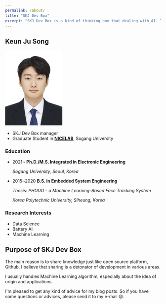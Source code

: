 ```yaml
---
permalink: /about/
title: "SKJ Dev Box"
excerpt: "SKJ Dev Box is a kind of thinking box that dealing with AI. The purpose of this blog is to share a idea, especially how to approach and apply algorithms."
---
```


## Keun Ju Song

<img src="/assets/images/SongKeunJu.jpg" alt="Keun Ju Song"
       height="243" width="185">

- SKJ Dev Box manager
- Graduate Student in **[NICELAB](https://nice.sogang.ac.kr/)**, Sogang University

### Education

- 2021~  **Ph.D./M.S. Integrated in Electronic Engineering**

  *Sogang University, Seoul, Korea* 

* 2015~2020 **B.S. in Embedded System Engineering**

  *Thesis: PHODO - a Machine Learning-Based Face Tracking System*

  *Korea Polytechnic University, Siheung, Korea*

### Research Interests

* Data Science
* Battery AI
* Machine Learning

## Purpose of SKJ Dev Box

The main reason is to share knowledge just like open source platform, Github. I believe that sharing is a detonator of development in various areas. 

I usually handles Machine Learning algorithm, especially about the idea of origin and applications.

I'm pleased to get any kind of advice for my blog posts. So if you have some questions or advices, please send it to my e-mail  :smile:.

